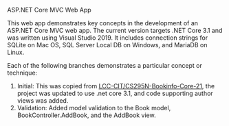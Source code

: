 ASP.NET Core MVC Web App

This web app demonstrates key concepts in the development of an ASP.NET Core MVC web app. The current version targets .NET Core 3.1 and was written using Visual Studio 2019. It includes connection strings for SQLite on Mac OS, SQL Server Local DB on Windows, and MariaDB on Linux.

Each of the following branches demonstrates a particular concept or technique:
1. Initial: This was copied from [LCC-CIT/CS295N-Bookinfo-Core-21](https://github.com/LCC-CIT/CS295N-Bookinfo-Core-21/tree/EF-SeedData), the project was updated to use .net core 3.1, and code supporting author views was added.
2. Validation: Added model validation to the Book model, BookController.AddBook, and the AddBook view.
